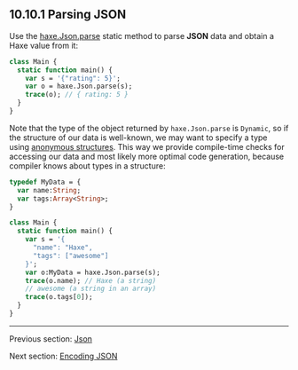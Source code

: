 ## 10.10.1 Parsing JSON

Use the [haxe.Json.parse](http://api.haxe.org/haxe/Json.html#parse) static method to parse **JSON** data and obtain a Haxe value from it:
```haxe
class Main {
  static function main() {
    var s = '{"rating": 5}';
    var o = haxe.Json.parse(s);
    trace(o); // { rating: 5 }
  }
}

```

Note that the type of the object returned by `haxe.Json.parse` is `Dynamic`, so if the structure of our data is well-known, we may want to specify a type using [anonymous structures](types-anonymous-structure.md). This way we provide compile-time checks for accessing our data and most likely more optimal code generation, because compiler knows about types in a structure:
```haxe
typedef MyData = {
  var name:String;
  var tags:Array<String>;
}

class Main {
  static function main() {
    var s = '{
      "name": "Haxe",
      "tags": ["awesome"]
    }';
    var o:MyData = haxe.Json.parse(s);
    trace(o.name); // Haxe (a string)
    // awesome (a string in an array)
    trace(o.tags[0]);
  }
}

```

---

Previous section: [Json](std-Json.md)

Next section: [Encoding JSON](std-Json-encoding.md)